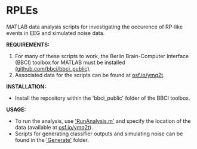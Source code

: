 # RPLEs
MATLAB data analysis scripts for investigating the occurence of RP-like events in EEG and simulated noise data.

**REQUIREMENTS:**
1. For many of these scripts to work, the Berlin Brain-Computer Interface (BBCI) toolbox for MATLAB must be installed [(github.com/bbci/bbci_public)](https://github.com/bbci/bbci_public).
2. Associated data for the scripts can be found at [osf.io/ymq2t](https://osf.io/ymq2t/).

**INSTALLATION:**
- Install the repository within the 'bbci_public' folder of the BBCI toolbox.

**USAGE:**
- To run the analysis, use ['RunAnalysis.m'](Analysis/RunAnalysis.m) and specify the location of the data (available at [osf.io/ymq2t](https://osf.io/ymq2t/)).
- Scripts for generating classifier outputs and simulating noise can be found in the ['Generate'](Generate) folder.
